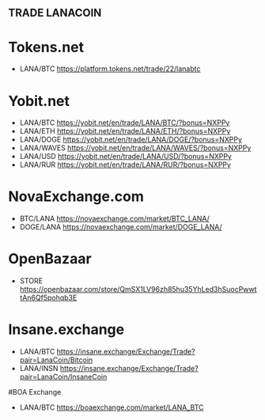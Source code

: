 ## TRADE LANACOIN

# Tokens.net 

- LANA/BTC https://platform.tokens.net/trade/22/lanabtc

# Yobit.net 

- LANA/BTC https://yobit.net/en/trade/LANA/BTC/?bonus=NXPPy
- LANA/ETH https://yobit.net/en/trade/LANA/ETH/?bonus=NXPPy
- LANA/DOGE https://yobit.net/en/trade/LANA/DOGE/?bonus=NXPPy
- LANA/WAVES https://yobit.net/en/trade/LANA/WAVES/?bonus=NXPPy
- LANA/USD https://yobit.net/en/trade/LANA/USD/?bonus=NXPPy
- LANA/RUR https://yobit.net/en/trade/LANA/RUR/?bonus=NXPPy


# NovaExchange.com
- BTC/LANA https://novaexchange.com/market/BTC_LANA/
- DOGE/LANA https://novaexchange.com/market/DOGE_LANA/

# OpenBazaar

- STORE https://openbazaar.com/store/QmSX1LV96zh85hu35YhLed3hSuocPwwttAn6Qf5pohqb3E

# Insane.exchange
- LANA/BTC https://insane.exchange/Exchange/Trade?pair=LanaCoin/Bitcoin
- LANA/INSN https://insane.exchange/Exchange/Trade?pair=LanaCoin/InsaneCoin 

#BOA Exchange
- LANA/BTC https://boaexchange.com/market/LANA_BTC
